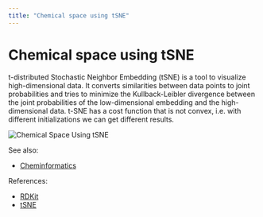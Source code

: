 ```yaml
---
title: "Chemical space using tSNE"
---
```

<!-- SUBTITLE: -->

# Chemical space using tSNE

t-distributed Stochastic Neighbor Embedding (tSNE) is a tool to visualize high-dimensional data. It converts
similarities between data points to joint probabilities and tries to minimize the Kullback-Leibler divergence between
the joint probabilities of the low-dimensional embedding and the high-dimensional data. t-SNE has a cost function that
is not convex, i.e. with different initializations we can get different results.

![Chemical Space Using tSNE](../../../uploads/chem/tsne.png "Chemical Space Using tSNE")

See also:

* [Cheminformatics](../cheminformatics.md)

References:

* [RDKit](https://www.rdkit.org)
* [tSNE](https://scikit-learn.org/stable/modules/generated/sklearn.manifold.TSNE.html)
